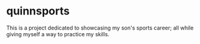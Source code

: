 # quinnsports

This is a project dedicated to showcasing my son's sports career; all while giving myself a way to practice my skills.
